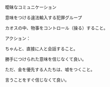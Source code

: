 
曖昧なコミュニケーション

意味をつける違法輸入する犯罪グループ

カオスの中、物事をコントロール（操る）すること。

アクション：

ちゃんと、直接に人と会話すること。

勝手につけられた意味を信じなくて良い。

ただ、金を優先する人たちは、嘘をつくこと。

言うことをすぐ信じなくて良い。



